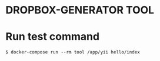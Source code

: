 # DROPBOX-GENERATOR TOOL

# Run test command
```
$ docker-compose run --rm tool /app/yii hello/index
```

